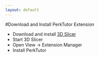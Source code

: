 ```yaml
---
layout: default
---
```

#Download and Install PerkTutor Extension

* Download and install [3D Slicer](http://download.slicer.org)
* Start 3D Slicer
* Open View -> Extension Manager
* Install PerkTutor